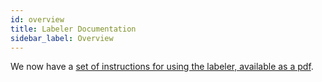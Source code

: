 ```yaml
---
id: overview
title: Labeler Documentation
sidebar_label: Overview
---
```


We now have a [set of instructions for using the labeler, available as a pdf](https://ebgoldstein.files.wordpress.com/2021/03/labeler_inst_comp.pdf). 
